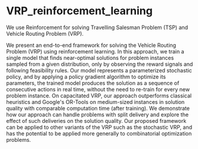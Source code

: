 # VRP_reinforcement_learning
We use Reinforcement for solving Travelling Salesman Problem (TSP) and Vehicle Routing Problem (VRP).

We present an end-to-end framework for solving the Vehicle Routing Problem (VRP) using reinforcement learning. In this approach, we train a single model that finds near-optimal solutions for problem instances sampled from a given distribution, only by observing the reward signals and following feasibility rules. Our model represents a parameterized stochastic policy, and by applying a policy gradient algorithm to optimize its parameters, the trained model produces the solution as a sequence of consecutive actions in real time, without the need to re-train for every new problem instance. On capacitated VRP, our approach outperforms classical heuristics and Google's OR-Tools on medium-sized instances in solution quality with comparable computation time (after training). We demonstrate how our approach can handle problems with split delivery and explore the effect of such deliveries on the solution quality. Our proposed framework can be applied to other variants of the VRP such as the stochastic VRP, and has the potential to be applied more generally to combinatorial optimization problems.
